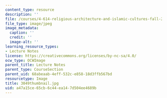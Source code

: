 ```yaml
---
content_type: resource
description: ''
file: /courses/4-614-religious-architecture-and-islamic-cultures-fall-2002/a47a15ce65cb6c44ea147d504ee4689b_3049thumbnail.jpg
file_type: image/jpeg
image_metadata:
  caption: ''
  credit: ''
  image-alt: ''
learning_resource_types:
- Lecture Notes
license: https://creativecommons.org/licenses/by-nc-sa/4.0/
ocw_type: OCWImage
parent_title: Lecture Notes
parent_type: CourseSection
parent_uid: 68abeaab-4eff-532c-e858-18d3ffb567bd
resourcetype: Image
title: 3049thumbnail.jpg
uid: a47a15ce-65cb-6c44-ea14-7d504ee4689b
---
```

